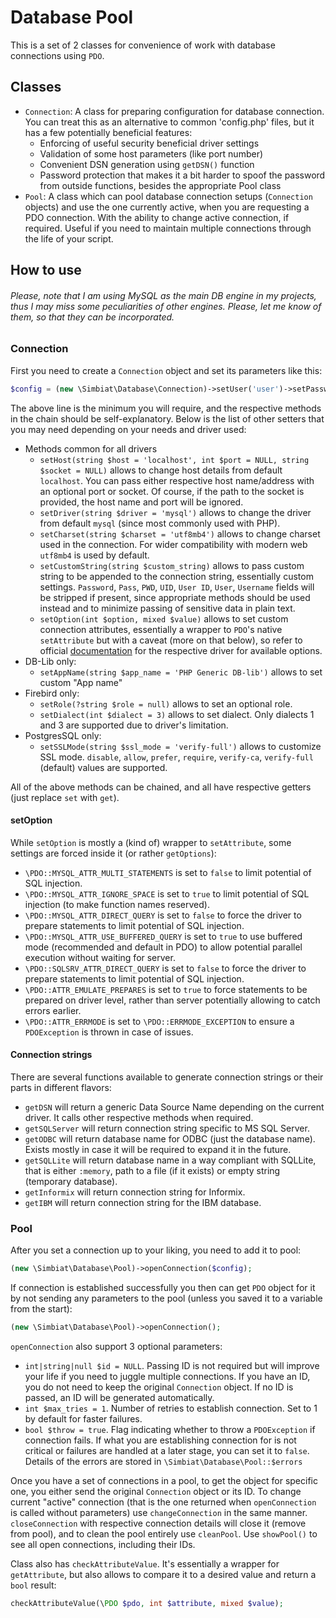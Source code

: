 # Database Pool

This is a set of 2 classes for convenience of work with database connections using `PDO`.

## Classes

- `Connection`: A class for preparing configuration for database connection. You can treat this as an alternative to common 'config.php' files, but it has a few potentially beneficial features:
    - Enforcing of useful security beneficial driver settings
    - Validation of some host parameters (like port number)
    - Convenient DSN generation using `getDSN()` function
    - Password protection that makes it a bit harder to spoof the password from outside functions, besides the appropriate Pool class
- `Pool`: A class which can pool database connection setups (`Connection` objects) and use the one currently active, when you are requesting a PDO connection. With the ability to change active connection, if required. Useful if you need to maintain multiple connections through the life of your script.

## How to use

###### *Please, note that I am using MySQL as the main DB engine in my projects, thus I may miss some peculiarities of other engines. Please, let me know of them, so that they can be incorporated.*

### Connection

First you need to create a `Connection` object and set its parameters like this:

```php
$config = (new \Simbiat\Database\Connection)->setUser('user')->setPassword('password')->setDB('database');
```

The above line is the minimum you will require, and the respective methods in the chain should be self-explanatory. Below is the list of other setters that you may need depending on your needs and driver used:
- Methods common for all drivers
  - `setHost(string $host = 'localhost', int $port = NULL, string $socket = NULL)` allows to change host details from default `localhost`. You can pass either respective host name/address with an optional port or socket. Of course, if the path to the socket is provided, the host name and port will be ignored.
  - `setDriver(string $driver = 'mysql')` allows to change the driver from default `mysql` (since most commonly used with PHP).
  - `setCharset(string $charset = 'utf8mb4')` allows to change charset used in the connection. For wider compatibility with modern web `utf8mb4` is used by default.
  - `setCustomString(string $custom_string)` allows to pass custom string to be appended to the connection string, essentially custom settings. `Password`, `Pass`, `PWD`, `UID`, `User ID`, `User`, `Username` fields will be stripped if present, since appropriate methods should be used instead and to minimize passing of sensitive data in plain text.
  - `setOption(int $option, mixed $value)` allows to set custom connection attributes, essentially a wrapper to `PDO`'s native `setAttribute` but with a caveat (more on that below), so refer to official [documentation](https://www.php.net/manual/en/pdo.drivers.php) for the respective driver for available options.
- DB-Lib only:
  - `setAppName(string $app_name = 'PHP Generic DB-lib')` allows to set custom "App name"
- Firebird only:
  - `setRole(?string $role = null)` allows to set an optional role.
  - `setDialect(int $dialect = 3)` allows to set dialect. Only dialects 1 and 3 are supported due to driver's limitation.
- PostgresSQL only:
  - `setSSLMode(string $ssl_mode = 'verify-full')` allows to customize SSL mode. `disable`, `allow`, `prefer`, `require`, `verify-ca`, `verify-full` (default) values are supported.

All of the above methods can be chained, and all have respective getters (just replace `set` with `get`).

#### setOption

While `setOption` is mostly a (kind of) wrapper to `setAttribute`, some settings are forced inside it (or rather `getOptions`):
- `\PDO::MYSQL_ATTR_MULTI_STATEMENTS` is set to `false` to limit potential of SQL injection.
- `\PDO::MYSQL_ATTR_IGNORE_SPACE` is set to `true` to limit potential of SQL injection (to make function names reserved).
- `\PDO::MYSQL_ATTR_DIRECT_QUERY` is set to `false` to force the driver to prepare statements to limit potential of SQL injection.
- `\PDO::MYSQL_ATTR_USE_BUFFERED_QUERY` is set to `true` to use buffered mode (recommended and default in PDO) to allow potential parallel execution without waiting for server.
- `\PDO::SQLSRV_ATTR_DIRECT_QUERY` is set to `false` to force the driver to prepare statements to limit potential of SQL injection.
- `\PDO::ATTR_EMULATE_PREPARES` is set to `true` to force statements to be prepared on driver level, rather than server potentially allowing to catch errors earlier.
- `\PDO::ATTR_ERRMODE` is set to `\PDO::ERRMODE_EXCEPTION` to ensure a `PDOException` is thrown in case of issues.

#### Connection strings

There are several functions available to generate connection strings or their parts in different flavors:
- `getDSN` will return a generic Data Source Name depending on the current driver. It calls other respective methods when required.
- `getSQLServer` will return connection string specific to MS SQL Server.
- `getODBC` will return database name for ODBC (just the database name). Exists mostly in case it will be required to expand it in the future.
- `getSQLLite` will return database name in a way compliant with SQLLite, that is either `:memory`, path to a file (if it exists) or empty string (temporary database).
- `getInformix` will return connection string for Informix.
- `getIBM` will return connection string for the IBM database.

### Pool

After you set a connection up to your liking, you need to add it to pool:

```php
(new \Simbiat\Database\Pool)->openConnection($config);
```

If connection is established successfully you then can get `PDO` object for it by not sending any parameters to the pool (unless you saved it to a variable from the start):

```php
(new \Simbiat\Database\Pool)->openConnection();
```

`openConnection` also support 3 optional parameters:
- `int|string|null $id = NULL`. Passing ID is not required but will improve your life if you need to juggle multiple connections. If you have an ID, you do not need to keep the original `Connection` object. If no ID is passed, an ID will be generated automatically.
- `int $max_tries = 1`. Number of retries to establish connection. Set to 1 by default for faster failures.
- `bool $throw = true`. Flag indicating whether to throw a `PDOException` if connection fails. If what you are establishing connection for is not critical or failures are handled at a later stage, you can set it to `false`. Details of the errors are stored in `\Simbiat\Database\Pool::$errors`

Once you have a set of connections in a pool, to get the object for specific one, you either send the original `Connection` object or its ID. To change current "active" connection (that is the one returned when `openConnection` is called without parameters) use `changeConnection` in the same manner. `closeConnection` with respective connection details will close it (remove from pool), and to clean the pool entirely use `cleanPool`. Use `showPool()` to see all open connections, including their IDs.

Class also has `checkAttributeValue`. It's essentially a wrapper for `getAttribute`, but also allows to compare it to a desired value and return a `bool` result:
```php
checkAttributeValue(\PDO $pdo, int $attribute, mixed $value);
```